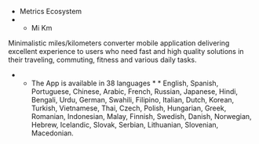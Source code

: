 * Metrics Ecosystem
* * Mi Km

Minimalistic miles/kilometers converter mobile application delivering excellent experience to users who need fast and high quality solutions in their traveling, commuting, fitness and various daily tasks.

* * The App is available in 38 languages * * 
English, Spanish, Portuguese, Chinese, Arabic, French, Russian, Japanese, Hindi, Bengali, Urdu, German, Swahili, Filipino, Italian, Dutch, Korean, Turkish, Vietnamese, Thai, Czech, Polish, Hungarian, Greek, Romanian, Indonesian, Malay, Finnish, Swedish, Danish, Norwegian, Hebrew, Icelandic, Slovak, Serbian, Lithuanian, Slovenian, Macedonian.
